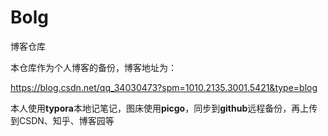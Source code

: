 # Bolg
 博客仓库

本仓库作为个人博客的备份，博客地址为：

https://blog.csdn.net/qq_34030473?spm=1010.2135.3001.5421&type=blog

本人使用**typora**本地记笔记，图床使用**picgo**，同步到**github**远程备份，再上传到CSDN、知乎、博客园等

